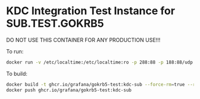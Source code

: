 # KDC Integration Test Instance for SUB.TEST.GOKRB5

DO NOT USE THIS CONTAINER FOR ANY PRODUCTION USE!!!

To run:
```bash
docker run -v /etc/localtime:/etc/localtime:ro -p 288:88 -p 188:88/udp --rm --name gokrb5-kdc-sub grafana/gokrb5-test:kdc-sub &
```

To build:
```bash
docker build -t ghcr.io/grafana/gokrb5-test:kdc-sub --force-rm=true --rm=true .
docker push ghcr.io/grafana/gokrb5-test:kdc-sub
```


